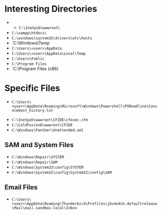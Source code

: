 
# Interesting Directories 

- - `C:\Inetpub\wwwroot\`
- `C:\xampp\htdocs\`
- `C:\windows\system32\drivers\etc\hosts`
- `C:\Windows\Temp
- `C:\Users\<user>\AppData`
- `C:\Users\<user>\AppData\Local\Temp`
- `C:\Users\Public`
- `C:\Program Files`
- `C:\Program Files (x86)

# Specific Files 

* `C:\Users\<user>\AppData\Roaming\Microsoft\Windows\Powershell\PSReadline\ConsoleHost_history.txt`
- `C:\Inetpub\wwwroot\CFIDE\cfexec.cfm`
- `C:\ColdFusion8\wwwroot\CFIDE  `
- `C:\Windows\Panther\Unattended.xml`

## SAM and System Files 

* `C:\Windows\Repair\SYSTEM`
* `C:\Windows\Repair\SAM`
* `C:\Windows\System32\config\SYSTEM`
* `C:\Windows\System32\config\System32\config\SAM`

## Email Files 

* `C:\Users\<user>\AppData\Roaming\Thunderbird\Profiles\jbv4ndsh.defaultrelease\Mail\mail.sandbox.local\Inbox`